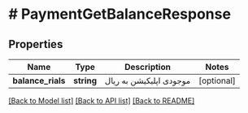 # # PaymentGetBalanceResponse

## Properties

Name | Type | Description | Notes
------------ | ------------- | ------------- | -------------
**balance_rials** | **string** | موجودی اپلیکیشن به ریال | [optional]

[[Back to Model list]](../../README.md#models) [[Back to API list]](../../README.md#endpoints) [[Back to README]](../../README.md)
